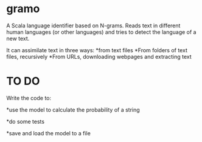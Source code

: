 gramo
=====

A Scala language identifier based on N-grams. Reads text in different human languages (or other languages) and tries to detect the language of a new text.

It can assimilate text in three ways:
*from text files
*From folders of text files, recursively
*From URLs, downloading webpages and extracting text



TO DO
=====
Write the code to:

*use the model to calculate the probability of a string

*do some tests

*save and load the model to a file


